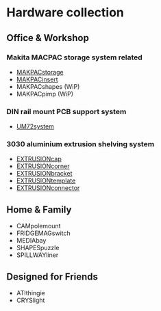 # Hardware collection

## Office & Workshop

### Makita MACPAC storage system related
- [MAKPACstorage](https://a360.co/3WsOJcK)
- [MAKPACinsert](https://a360.co/3kxzzop)
- MAKPACshapes (WiP)
- MAKPACpimp (WiP)

### DIN rail mount PCB support system
- [UM72system](https://a360.co/3IAQWhU)

### 3030 aluminium extrusion shelving system
- [EXTRUSIONcap](https://a360.co/401OoiQ)
- [EXTRUSIONcorner](https://a360.co/2Ruhvbc)
- [EXTRUSIONbracket](https://a360.co/3LCAn6W)
- [EXTRUSIONtemplate](https://a360.co/43jyjHu)
- [EXTRUSIONconnector](https://a360.co/3mmYJHq)

## Home & Family
- CAMpolemount
- FRIDGEMAGswitch
- MEDIAbay
- SHAPESpuzzle
- SPILLWAYliner

## Designed for Friends
- ATIthingie
- CRYSlight
